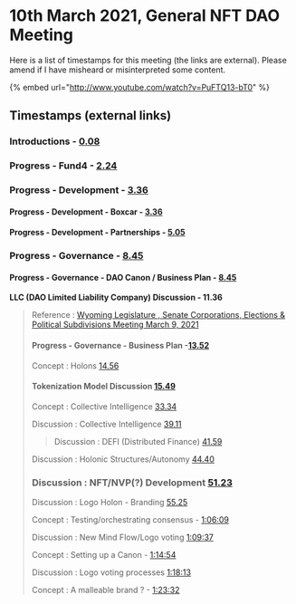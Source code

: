 # 10th March 2021, General NFT DAO Meeting

Here is a list of timestamps for this meeting \(the links are external\). Please amend if I have misheard or misinterpreted some content.

{% embed url="http://www.youtube.com/watch?v=PuFTQ13-bT0" %}



## Timestamps \(external links\)

### Introductions - [0.08](https://youtu.be/PuFTQ13-bT0?t=8)

### Progress - Fund4 - [2.24](https://youtu.be/PuFTQ13-bT0?t=144)

### Progress - Development - [3.36](https://youtu.be/PuFTQ13-bT0?t=216)

#### Progress - Development - Boxcar - [3.36](https://youtu.be/PuFTQ13-bT0?t=216)

#### Progress - Development - Partnerships - [5.05](https://youtu.be/PuFTQ13-bT0?t=305)

### Progress - Governance - [8.45](https://youtu.be/PuFTQ13-bT0?t=525)

#### Progress - Governance - DAO Canon / Business Plan - [8.45](https://youtu.be/PuFTQ13-bT0?t=525)

**LLC \(DAO Limited Liability Company\) Discussion - 11.36**

> Reference : [Wyoming Legislature , Senate Corporations, Elections & Political Subdivisions Meeting March 9, 2021](https://www.youtube.com/watch?v=LCZXADsIbWs)
>
> #### Progress - Governance - Business Plan -[13.52](https://youtu.be/PuFTQ13-bT0?t=832)
>
> Concept : Holons [14.56](https://youtu.be/PuFTQ13-bT0?t=896)
>
> #### Tokenization Model Discussion [15.49](https://youtu.be/PuFTQ13-bT0?t=949)
>
> Concept : Collective Intelligence [33.34](https://youtu.be/PuFTQ13-bT0?t=2014)
>
> Discussion : Collective Intelligence [39.11](https://youtu.be/PuFTQ13-bT0?t=2351)
>
> > Discussion : DEFI \(Distributed Finance\) [41.59](https://youtu.be/PuFTQ13-bT0?t=2519)
>
> Discussion : Holonic Structures/Autonomy [44.40](https://youtu.be/PuFTQ13-bT0?t=2680)
>
> ### Discussion : NFT/NVP\(?\) Development [51.23](https://youtu.be/PuFTQ13-bT0?t=3083)
>
> Discussion : Logo Holon - Branding [55.25](https://youtu.be/PuFTQ13-bT0?t=3325)
>
> Concept : Testing/orchestrating consensus - [1:06:09](https://youtu.be/PuFTQ13-bT0?t=3969)
>
> Discussion : New Mind Flow/Logo voting [1:09:37](https://youtu.be/PuFTQ13-bT0?t=4177)
>
> Concept : Setting up a Canon - [1:14:54](https://youtu.be/PuFTQ13-bT0?t=4494)
>
> Discussion : Logo voting processes [1:18:13](https://youtu.be/PuFTQ13-bT0?t=4693)
>
> Concept : A malleable brand ? - [1:23:32](https://youtu.be/PuFTQ13-bT0?t=5012)

